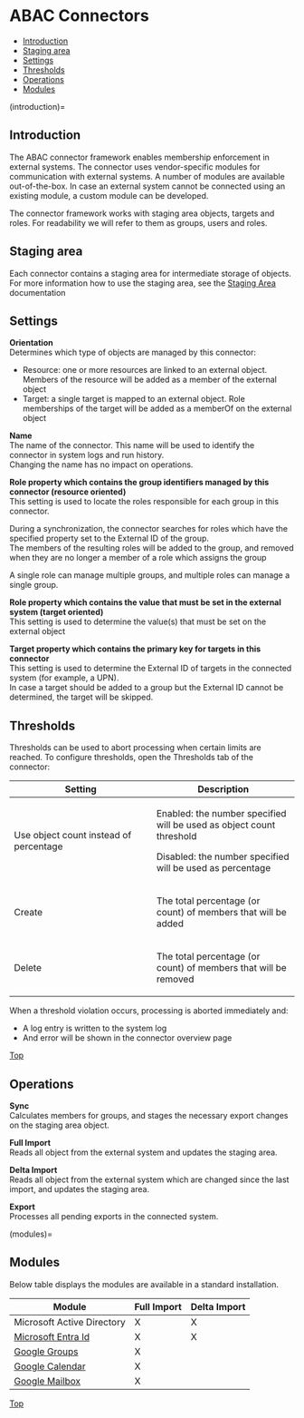 # <span id="index"></span>ABAC Connectors


-   [Introduction](#introduction)
-   [Staging area](#stagingarea)
-   [Settings](#GeneralSettings)
-   [Thresholds](#thresholds)
-   [Operations](#operations)
-   [Modules](#modules)

(introduction)=
## <span id="Introductie"></span>Introduction

The ABAC connector framework enables membership enforcement in external
systems. The connector uses vendor-specific modules for communication
with external systems. A number of modules are available out-of-the-box.
In case an external system cannot be connected using an existing module,
a custom module can be developed.

The connector framework works with staging area objects, targets and
roles. For readability we will refer to them as groups, users and roles.

## <span id="StagingArea"></span>Staging area

Each connector contains a staging area for intermediate storage of
objects.  
For more information how to use the staging area, see the
<a href="javascript:void(0)" class="help-trigger"
data-helpkey="SysPage_AbacStagingArea">Staging Area</a> documentation

## <span id="GeneralSettings"></span>Settings

**Orientation**  
Determines which type of objects are managed by this connector:

-   Resource: one or more resources are linked to an external object.
    Members of the resource will be added as a member of the external
    object
-   Target: a single target is mapped to an external object. Role
    memberships of the target will be added as a memberOf on the
    external object

**Name**  
The name of the connector. This name will be used to identify the
connector in system logs and run history.  
Changing the name has no impact on operations.

**Role property which contains the group identifiers managed by this
connector (resource oriented)**  
This setting is used to locate the roles responsible for each group in
this connector.

During a synchronization, the connector searches for roles which have
the specified property set to the External ID of the group.  
The members of the resulting roles will be added to the group, and
removed when they are no longer a member of a role which assigns the
group

A single role can manage multiple groups, and multiple roles can manage
a single group.

**Role property which contains the value that must be set in the
external system (target oriented)**  
This setting is used to determine the value(s) that must be set on the
external object

**Target property which contains the primary key for targets in this
connector**  
This setting is used to determine the External ID of targets in the
connected system (for example, a UPN).  
In case a target should be added to a group but the External ID cannot
be determined, the target will be skipped.

## <span id="Thresholds"></span>Thresholds

Thresholds can be used to abort processing when certain limits are
reached. To configure thresholds, open the Thresholds tab of the
connector:

<table class="table table-bordered">
<colgroup>
<col style="width: 50%" />
<col style="width: 50%" />
</colgroup>
<thead class="thead-light">
<tr class="header">
<th>Setting</th>
<th>Description</th>
</tr>
</thead>
<tbody>
<tr class="odd">
<td><p>Use object count instead of percentage</p></td>
<td><p>Enabled: the number specified will be used as object count
threshold</p>
<p>Disabled: the number specified will be used as percentage</p></td>
</tr>
<tr class="even">
<td><p>Create</p></td>
<td><p>The total percentage (or count) of members that will be
added</p></td>
</tr>
<tr class="odd">
<td><p>Delete</p></td>
<td><p>The total percentage (or count) of members that will be
removed</p></td>
</tr>
</tbody>
</table>

When a threshold violation occurs, processing is aborted immediately
and:

-   A log entry is written to the system log
-   And error will be shown in the connector overview page

[Top](#index)

## <span id="Operations"></span>Operations

**Sync**  
Calculates members for groups, and stages the necessary export changes
on the staging area object.

**Full Import**  
Reads all object from the external system and updates the staging area.

**Delta Import**  
Reads all object from the external system which are changed since the
last import, and updates the staging area.

**Export**  
Processes all pending exports in the connected system.

(modules)=
## <span id="Modules"></span>Modules

Below table displays the modules are available in a standard
installation.

| Module                          | Full Import | Delta Import |
|---------------------------------|-------------|--------------|
| Microsoft Active Directory      | X           | X            |
| [Microsoft Entra Id](./AbacConnector_MicrosoftEntraId.md)              | X           | X            |
| [Google Groups](./AbacConnector_GoogleGroup.md)                 | X           |              |
| [Google Calendar](./AbacConnector_GoogleCalendar.md)                 | X           |              |
| [Google Mailbox](./AbacConnector_GoogleMailbox.md)                 | X           |              |

  

[Top](#index)
